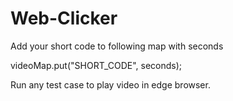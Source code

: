 # Web-Clicker


Add your short code to following map with seconds 

videoMap.put("SHORT_CODE", seconds);

Run any test case to play video in edge browser.